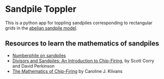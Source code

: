 # Sandpile Toppler

This is a python app for toppling sandpiles corresponding to rectangular grids in the [abelian sandpile model](https://en.wikipedia.org/wiki/Abelian_sandpile_model). 

## Resources to learn the mathematics of sandpiles

- [Numberphile on sandpiles](https://www.youtube.com/watch?v=1MtEUErz7Gg)
- [Divisors and Sandpiles: An Introduction to Chip-Firing](https://www.amazon.com/Divisors-Sandpiles-Introduction-Chip-Firing-Monograph/dp/1470442183/ref=sr_1_2?crid=1Y8LQ26EGRCPT&keywords=sandpile+math&qid=1654744830&sprefix=sandpile+math%2Caps%2C161&sr=8-2), by Scott Corry and David Perkinson
- [The Mathematics of Chip-Firing](https://www.amazon.com/Mathematics-Chip-Firing-Discrete-Its-Applications/dp/1138634093/ref=sr_1_2?crid=2N9QSN136GJVX&keywords=chip+firing&qid=1654744926&sprefix=chip+firing%2Caps%2C190&sr=8-2) by Caroline J. Klivans

